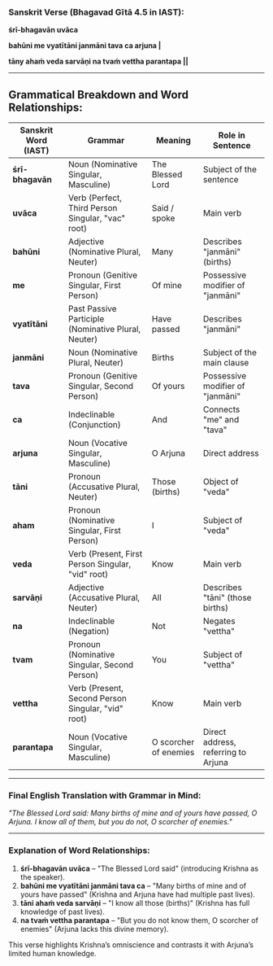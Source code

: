 ### **Sanskrit Verse (Bhagavad Gītā 4.5 in IAST):**

**śrī-bhagavān uvāca**

**bahūni me vyatītāni janmāni tava ca arjuna |**

**tāny ahaṁ veda sarvāṇi na tvaṁ vettha parantapa ||**

---

## **Grammatical Breakdown and Word Relationships:**

| **Sanskrit Word (IAST)** | **Grammar**                                   | **Meaning**     | **Role in Sentence**          |
| ------------------------------ | --------------------------------------------------- | --------------------- | ----------------------------------- |
| **śrī-bhagavān**      | Noun (Nominative Singular, Masculine)               | The Blessed Lord      | Subject of the sentence             |
| **uvāca**               | Verb (Perfect, Third Person Singular, "vac" root)   | Said / spoke          | Main verb                           |
| **bahūni**              | Adjective (Nominative Plural, Neuter)               | Many                  | Describes "janmāni" (births)       |
| **me**                   | Pronoun (Genitive Singular, First Person)           | Of mine               | Possessive modifier of "janmāni"   |
| **vyatītāni**          | Past Passive Participle (Nominative Plural, Neuter) | Have passed           | Describes "janmāni"                |
| **janmāni**             | Noun (Nominative Plural, Neuter)                    | Births                | Subject of the main clause          |
| **tava**                 | Pronoun (Genitive Singular, Second Person)          | Of yours              | Possessive modifier of "janmāni"   |
| **ca**                   | Indeclinable (Conjunction)                          | And                   | Connects "me" and "tava"            |
| **arjuna**               | Noun (Vocative Singular, Masculine)                 | O Arjuna              | Direct address                      |
| **tāni**                | Pronoun (Accusative Plural, Neuter)                 | Those (births)        | Object of "veda"                    |
| **aham**                 | Pronoun (Nominative Singular, First Person)         | I                     | Subject of "veda"                   |
| **veda**                 | Verb (Present, First Person Singular, "vid" root)   | Know                  | Main verb                           |
| **sarvāṇi**            | Adjective (Accusative Plural, Neuter)               | All                   | Describes "tāni" (those births)    |
| **na**                   | Indeclinable (Negation)                             | Not                   | Negates "vettha"                    |
| **tvam**                 | Pronoun (Nominative Singular, Second Person)        | You                   | Subject of "vettha"                 |
| **vettha**               | Verb (Present, Second Person Singular, "vid" root)  | Know                  | Main verb                           |
| **parantapa**            | Noun (Vocative Singular, Masculine)                 | O scorcher of enemies | Direct address, referring to Arjuna |

---

### **Final English Translation with Grammar in Mind:**

*"The Blessed Lord said: Many births of mine and of yours have passed, O Arjuna. I know all of them, but you do not, O scorcher of enemies."*

---

### **Explanation of Word Relationships:**

1. **śrī-bhagavān uvāca** – "The Blessed Lord said" (introducing Krishna as the speaker).
2. **bahūni me vyatītāni janmāni tava ca** – "Many births of mine and of yours have passed" (Krishna and Arjuna have had multiple past lives).
3. **tāni ahaṁ veda sarvāṇi** – "I know all those (births)" (Krishna has full knowledge of past lives).
4. **na tvaṁ vettha parantapa** – "But you do not know them, O scorcher of enemies" (Arjuna lacks this divine memory).

This verse highlights Krishna’s omniscience and contrasts it with Arjuna’s limited human knowledge.
